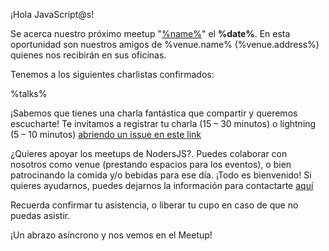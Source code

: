 ¡Hola JavaScript@s!

Se acerca nuestro próximo meetup "[%name%](%url%)"  el **%date%**. En esta oportunidad son nuestros amigos de %venue.name% (%venue.address%) quienes nos recibirán en sus oficinas.

Tenemos a los siguientes charlistas confirmados:

%talks%

¡Sabemos que tienes una charla fantástica que compartir y queremos escucharte! Te invitamos a registrar tu charla (15 – 30 minutos) o lightning (5 – 10 minutos) [abriendo un issue en este link](https://github.com/Noders/Meetups/issues/new)

¿Quieres apoyar los meetups de NodersJS?. Puedes colaborar con nosotros como venue (prestando espacios para los eventos), o bien patrocinando la comida y/o bebidas para ese día. ¡Todo es bienvenido! Si quieres ayudarnos, puedes dejarnos la información para contactarte [aquí](https://github.com/Noders/Meetups/issues/new) 

Recuerda confirmar tu asistencia, o liberar tu cupo en caso de que no puedas asistir.

¡Un abrazo asíncrono y nos vemos en el Meetup!
